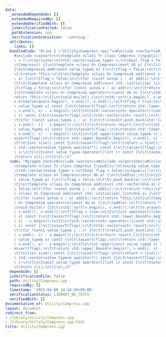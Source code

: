 ```yaml
---
data:
  _extendedDependsOn: []
  _extendedRequiredBy: []
  _extendedVerifiedWith: []
  _isVerificationFailed: false
  _pathExtension: cpp
  _verificationStatusIcon: ':warning:'
  attributes:
    links: []
  bundledCode: "#line 2 \"Utility/Compress.cpp\"\n#include <vector>\n#include <algorithm>\n\
    #include <cassert>\n\ntemplate <class T> class Compress {\npublic:\n\tusing value_type\
    \ = T;\n\nprivate:\n\tstd::vector<value_type> v;\n\tbool flag = false;\n\npublic:\n\
    \tCompress() {}\n\ttemplate <class U> Compress(const U& a) {\n\t\tadd(a);\n\t\
    }\n\tCompress& add(const value_type& a) {\n\t\tflag = false;\n\t\tv.push_back(a);\n\
    \t\treturn *this;\n\t}\n\ttemplate <class U> Compress& add(const std::vector<U>&\
    \ a) {\n\t\tflag = false;\n\t\tfor (const auto& i : a) add(i);\n\t\treturn *this;\n\
    \t}\n\ttemplate <class U> Compress& add(const std::initializer_list<U>& a) {\n\
    \t\tflag = false;\n\t\tfor (const auto& v : a) add(v);\n\t\treturn *this;\n\t\
    }\n\ttemplate <class U> Compress& operator<<(const U& a) {\n\t\tadd(a);\n\t\t\
    return *this;\n\t}\n\tvoid build() {\n\t\tstd::sort(v.begin(), v.end());\n\t\t\
    v.erase(unique(v.begin(), v.end()), v.end());\n\t\tflag = true;\n\t}\n\tint operator()(const\
    \ value_type& x) const {\n\t\tassert(flag);\n\t\treturn std::lower_bound(v.begin(),\
    \ v.end(), x) - v.begin();\n\t}\n\tstd::vector<int> operator()(const std::vector<value_type>&\
    \ x) const {\n\t\tassert(flag);\n\t\tstd::vector<int> result;\n\t\tresult.reserve(x.size());\n\
    \t\tfor (const value_type& i : x) {\n\t\t\tresult.push_back(std::lower_bound(v.begin(),\
    \ v.end(), i) - v.begin());\n\t\t}\n\t\treturn result;\n\t}\n\tint lower(const\
    \ value_type& x) const {\n\t\tassert(flag);\n\t\treturn std::lower_bound(v.begin(),\
    \ v.end(), x) - v.begin();\n\t}\n\tint upper(const value_type& x) const {\n\t\t\
    assert(flag);\n\t\treturn std::upper_bound(v.begin(), v.end(), x) - v.begin();\n\
    \t}\n\tint size() const {\n\t\tassert(flag);\n\t\treturn v.size();\n\t}\n\tconst\
    \ std::vector<value_type>& operator*() const {\n\t\tassert(flag);\n\t\treturn\
    \ v;\n\t}\n\tconst value_type& operator[](int i) const {\n\t\tassert(flag);\n\t\
    \treturn v[i];\n\t}\n};\n"
  code: "#pragma once\n#include <vector>\n#include <algorithm>\n#include <cassert>\n\
    \ntemplate <class T> class Compress {\npublic:\n\tusing value_type = T;\n\nprivate:\n\
    \tstd::vector<value_type> v;\n\tbool flag = false;\n\npublic:\n\tCompress() {}\n\
    \ttemplate <class U> Compress(const U& a) {\n\t\tadd(a);\n\t}\n\tCompress& add(const\
    \ value_type& a) {\n\t\tflag = false;\n\t\tv.push_back(a);\n\t\treturn *this;\n\
    \t}\n\ttemplate <class U> Compress& add(const std::vector<U>& a) {\n\t\tflag =\
    \ false;\n\t\tfor (const auto& i : a) add(i);\n\t\treturn *this;\n\t}\n\ttemplate\
    \ <class U> Compress& add(const std::initializer_list<U>& a) {\n\t\tflag = false;\n\
    \t\tfor (const auto& v : a) add(v);\n\t\treturn *this;\n\t}\n\ttemplate <class\
    \ U> Compress& operator<<(const U& a) {\n\t\tadd(a);\n\t\treturn *this;\n\t}\n\
    \tvoid build() {\n\t\tstd::sort(v.begin(), v.end());\n\t\tv.erase(unique(v.begin(),\
    \ v.end()), v.end());\n\t\tflag = true;\n\t}\n\tint operator()(const value_type&\
    \ x) const {\n\t\tassert(flag);\n\t\treturn std::lower_bound(v.begin(), v.end(),\
    \ x) - v.begin();\n\t}\n\tstd::vector<int> operator()(const std::vector<value_type>&\
    \ x) const {\n\t\tassert(flag);\n\t\tstd::vector<int> result;\n\t\tresult.reserve(x.size());\n\
    \t\tfor (const value_type& i : x) {\n\t\t\tresult.push_back(std::lower_bound(v.begin(),\
    \ v.end(), i) - v.begin());\n\t\t}\n\t\treturn result;\n\t}\n\tint lower(const\
    \ value_type& x) const {\n\t\tassert(flag);\n\t\treturn std::lower_bound(v.begin(),\
    \ v.end(), x) - v.begin();\n\t}\n\tint upper(const value_type& x) const {\n\t\t\
    assert(flag);\n\t\treturn std::upper_bound(v.begin(), v.end(), x) - v.begin();\n\
    \t}\n\tint size() const {\n\t\tassert(flag);\n\t\treturn v.size();\n\t}\n\tconst\
    \ std::vector<value_type>& operator*() const {\n\t\tassert(flag);\n\t\treturn\
    \ v;\n\t}\n\tconst value_type& operator[](int i) const {\n\t\tassert(flag);\n\t\
    \treturn v[i];\n\t}\n};\n"
  dependsOn: []
  isVerificationFile: false
  path: Utility/Compress.cpp
  requiredBy: []
  timestamp: '2021-04-06 14:24:56+09:00'
  verificationStatus: LIBRARY_NO_TESTS
  verifiedWith: []
documentation_of: Utility/Compress.cpp
layout: document
redirect_from:
- /library/Utility/Compress.cpp
- /library/Utility/Compress.cpp.html
title: Utility/Compress.cpp
---
```

